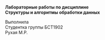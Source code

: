 **Лабораторные работы по дисциплине** <br>
**Структуры и алгоритмы обработки данных**

Выполнила<br>
Студентка группы БСТ1902<br>
Рухая М.Р.<br>
